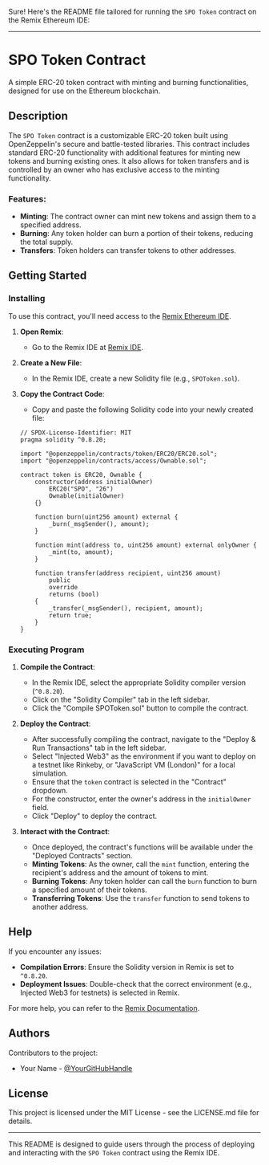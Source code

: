 Sure! Here's the README file tailored for running the `SPO Token` contract on the Remix Ethereum IDE:

---

# SPO Token Contract

A simple ERC-20 token contract with minting and burning functionalities, designed for use on the Ethereum blockchain.

## Description

The `SPO Token` contract is a customizable ERC-20 token built using OpenZeppelin's secure and battle-tested libraries. This contract includes standard ERC-20 functionality with additional features for minting new tokens and burning existing ones. It also allows for token transfers and is controlled by an owner who has exclusive access to the minting functionality.

### Features:
- **Minting**: The contract owner can mint new tokens and assign them to a specified address.
- **Burning**: Any token holder can burn a portion of their tokens, reducing the total supply.
- **Transfers**: Token holders can transfer tokens to other addresses.

## Getting Started

### Installing

To use this contract, you'll need access to the [Remix Ethereum IDE](https://remix.ethereum.org/).

1. **Open Remix**:
   - Go to the Remix IDE at [Remix IDE](https://remix.ethereum.org/).

2. **Create a New File**:
   - In the Remix IDE, create a new Solidity file (e.g., `SPOToken.sol`).

3. **Copy the Contract Code**:
   - Copy and paste the following Solidity code into your newly created file:

    ```solidity
    // SPDX-License-Identifier: MIT
    pragma solidity ^0.8.20;

    import "@openzeppelin/contracts/token/ERC20/ERC20.sol";
    import "@openzeppelin/contracts/access/Ownable.sol";

    contract token is ERC20, Ownable {
        constructor(address initialOwner)
            ERC20("SPO", "26")
            Ownable(initialOwner)
        {}

        function burn(uint256 amount) external {
            _burn(_msgSender(), amount);
        }

        function mint(address to, uint256 amount) external onlyOwner {
            _mint(to, amount);
        }

        function transfer(address recipient, uint256 amount)
            public
            override
            returns (bool)
        {
            _transfer(_msgSender(), recipient, amount);
            return true;
        }
    }
    ```

### Executing Program

1. **Compile the Contract**:
   - In the Remix IDE, select the appropriate Solidity compiler version (`^0.8.20`).
   - Click on the "Solidity Compiler" tab in the left sidebar.
   - Click the "Compile SPOToken.sol" button to compile the contract.

2. **Deploy the Contract**:
   - After successfully compiling the contract, navigate to the "Deploy & Run Transactions" tab in the left sidebar.
   - Select "Injected Web3" as the environment if you want to deploy on a testnet like Rinkeby, or "JavaScript VM (London)" for a local simulation.
   - Ensure that the `token` contract is selected in the "Contract" dropdown.
   - For the constructor, enter the owner's address in the `initialOwner` field.
   - Click "Deploy" to deploy the contract.

3. **Interact with the Contract**:
   - Once deployed, the contract's functions will be available under the "Deployed Contracts" section.
   - **Minting Tokens**: As the owner, call the `mint` function, entering the recipient's address and the amount of tokens to mint.
   - **Burning Tokens**: Any token holder can call the `burn` function to burn a specified amount of their tokens.
   - **Transferring Tokens**: Use the `transfer` function to send tokens to another address.

## Help

If you encounter any issues:

- **Compilation Errors**: Ensure the Solidity version in Remix is set to `^0.8.20`.
- **Deployment Issues**: Double-check that the correct environment (e.g., Injected Web3 for testnets) is selected in Remix.

For more help, you can refer to the [Remix Documentation](https://remix-ide.readthedocs.io/).

## Authors

Contributors to the project:

- Your Name - [@YourGitHubHandle](https://github.com/YourGitHubHandle)

## License

This project is licensed under the MIT License - see the LICENSE.md file for details.

---

This README is designed to guide users through the process of deploying and interacting with the `SPO Token` contract using the Remix IDE.

